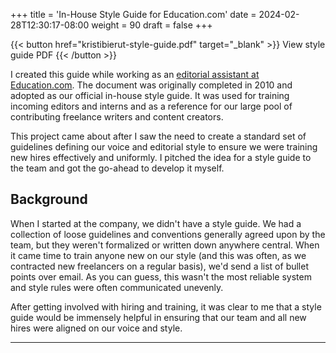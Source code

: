 +++
title = 'In-House Style Guide for Education.com'
date = 2024-02-28T12:30:17-08:00
weight = 90
draft = false
+++

{{< button href="kristibierut-style-guide.pdf" target="_blank" >}}
View style guide PDF
{{< /button >}}

I created this guide while working as an [editorial assistant at Education.com](/experience#product--editorial--educationcomhttpswwweducationcom). The document was originally completed in 2010 and adopted as our official in-house style guide. It was used for training incoming editors and interns and as a reference for our large pool of contributing freelance writers and content creators.

This project came about after I saw the need to create a standard set of guidelines defining our voice and editorial style to ensure we were training new hires effectively and uniformly. I pitched the idea for a style guide to the team and got the go-ahead to develop it myself.

## Background

When I started at the company, we didn't have a style guide. We had a collection of loose guidelines and conventions generally agreed upon by the team, but they weren't formalized or written down anywhere central. When it came time to train anyone new on our style (and this was often, as we contracted new freelancers on a regular basis), we'd send a list of bullet points over email. As you can guess, this wasn't the most reliable system and style rules were often communicated unevenly.

After getting involved with hiring and training, it was clear to me that a style guide would be immensely helpful in ensuring that our team and all new hires were aligned on our voice and style.

---

<!--
## Education.com Style Guide (2010)
This guide provides direction on Education.com’s brand voice and tone, grammar and style conventions, and how to write titles, introductions, and abstracts. It was developed for our editorial team and is most relevant to activity and worksheet content.

These guidelines are recommendations more than a prescriptive formula (aside from a few exceptions, which are noted in the guide). We encourage you to cultivate your own voice and style within the Education.com brand. Every member of the editorial team has their own way of doing and writing, and we’re here to support you in finding yours.

## Voice and Tone
Key to finding success as a writer here is nailing our voice and tone. Education.com is a fun, welcoming, supportive place and we aim to reflect that personality in everything we say.
What’s the difference between voice and tone? Put simply, you can think of voice as what we say and tone as how we say it.

**Voice** is consistent and reflects the style and personality of our brand.  
**Tone** is more flexible and changes depending on the content and the user’s context.

### Voice Guiding Principles
- **Be conversational.** We want our site to feel like having a conversation with a favorite aunt or older sister at the kitchen table. Informal, friendly, and inviting.
- **Be playful.** As creators of content for kids and families, we gravitate naturally toward playfulness. 
- **Be natural.** Avoid sounding forced, contrived, or affected or your writing could come across as overly precious or even sarcastic. Don’t force the fun; if you feel a sentence is awkward, it probably is! Rely on your own instincts and judgment when it comes to making an editorial call (and we’ll help you along the way).
   Tip: Read your writing aloud to catch clunky phrasing.
- **Be clear.** We love to have fun with language and are big fans of playful phrasing, but style should never get in the way of meaning. Above all our writing should be straightforward and easy to understand.

### Notes on Tone
[add text]

## Grammar and Style
[add intro]
- **Use contractions.** Contractions make writing feel less stiff and formal and should be used in most instances unless doing so feels awkward.

  {{< alert "xmark" >}}
  What is more frightening than a greak white shark?
  {{< /alert >}}
  {{< alert "check" >}}
  What's more frightening than a greak white shark?
  {{< /alert >}}

- **Use colloquialisms**, e.g. “let’s face it” or “in a jiffy.” Like contractions, colloquialisms keep your writing casual and fun.

  {{< alert "check" >}}
  Let’s face it, coloring is always better when cats are involved.
  {{< /alert >}}
  {{< alert "check" >}}
  These puppets come together in a jiffy, and are simple enough for very young kids to make.
  {{< /alert >}}

- **Use alliteration**, but in moderate doses. Alliteration is catchy and fun to read and can help expand your writing vocabulary by encouraging you to think of creative ways of expressing an idea. Best applied in moderation, though, as it’s very easy to cross over into the overly silly or cutesy if used too much.

  {{< alert "check" >}}
  Make your child’s day with a coloring page featuring a gaggle of ghosts.
  {{< /alert >}}

- **Use exclamation points**, but again, in moderation. Avoid tacking on an exclamation point to the end of a sentence to try to make it sound fun and exciting. Aim to write engaging text independent of punctuation, and reserve exclamation points for the sentences that really call for them. As a rule, limit exclamation points to one per introduction.
- **Avoid using jargon or overly technical or academic terms**, what we fondly call “teacher talk.” If you’re unsure whether the average reader would be familiar with a term, try to find a more common alternative. If it’s necessary to use an uncommon term, provide a clear and simple explanation.

  {{< alert "xmark" >}}
  Tracing is a great way to boost manual dexterity.
  {{< /alert >}}
  {{< alert "check" >}}
  Tracing is a great way to boost fine motor skills.
  {{< /alert >}}

  {{< alert "xmark" >}}
  Increase your child’s digraph fluency with this phonics worksheet.
  {{< /alert>}}
  {{< alert "check" >}}
  Help your child practice sounding out digraphs. Digraphs are consonant pairs such as “ch” or “ck” that make a single sound.
  {{< /alert >}}

## Writing a Title
The perfect title is clear and descriptive yet interesting and entices the reader to click through. Readers skim titles to find content that interests them, and if a title doesn’t attract or is unclear, they’ll move on.

### Guidelines: Activites & Worksheets
- Titles should tell the reader what the activity or worksheet is about, in as fun and snappy a way as possible.
- For activities, titles take the form of an imperative, beginning with a verb.

  {{< alert "xmark" >}}
  Season Art
  {{< /alert>}}
  {{< alert "check" >}}
  Sculpt the Seasons
  {{< /alert >}}

- Where possible and appropriate, use alliteration and rhyme to inject fun into a mundane subject.

  {{< alert "check" >}}
  Fraction Action: Practice ½
  {{< /alert >}}
  {{< alert "check" >}}
  Get into Grammar: Plural Nouns
  {{< /alert >}}

- When choosing words, try to be specific; avoid using a general term when a specific one is available.

  {{< alert "xmark" >}}
  Make a Toy Box
  {{< /alert>}}
  {{< alert "check" >}}
  Build a Cardboard Play Chest
  {{< /alert >}}

- For worksheets that form a series, choose an introductory phrase that describes the series as a whole, and begin each title with that phrase. In the second half of the title, specify what the worksheet is about.

  {{< alert "check" >}}
  Get into Grammar: Plural Nouns
  {{< /alert >}}
  {{< alert "check" >}}
  Get into Grammar: Spot the Verb
  {{< /alert >}}
  {{< alert "check" >}}
  Get into Grammar: Pronouns
  {{< /alert >}}

- SEO: Always keep SEO (search engine optimization) top of mind. Make sure your title contains the top keyword related to the activity or worksheet. Don’t pepper your title with obscure words that users would be unlikely to type into a search field. Ask yourself: what terms would I search if I wanted to find this?

## Writing an Introduction
When writing an introduction, think short and sweet. Keep these questions in mind as you write: 
1. What is this activity/worksheet all about?
2. What are the learning benefits?
3. Why should users care?

### Guidelines
- Length:
   - Activities: 3-5 sentences
   - Worksheet intros: 3-4 sentences
- Open with a snappy hook to grab the attention of the reader and set a fun tone.
- Spend 1-2 sentences introducing the activity or worksheet and explaining the learning benefits. Avoid giving instructions in the intro; any instructional information should be in the steps.
- Pick 1-2 major learning areas to highlight and only if they really make sense. For a paper bag puppet craft that has a step asking kids to cut various shapes out of construction paper, shape practice is involved but not a major learning benefit. Instead, pretend play is a better fit.
To list fine motor skills or not: Only list fine motor skills if it’s truly one of the primary benefits of the craft, such as stitching. Nearly every craft improves fine motor skills in some way.
- Avoid overusing “your child” and particularly the infamous phrase “your child will.” We think it’s stiff and sounds a bit stale.

  {{< alert "xmark" >}}
  Your child will practice sounding out the letter A.
  {{< /alert >}}
  {{< alert "check" >}}
  Kids practice sounding out the letter A.
  {{< /alert >}}
  {{< alert "check" >}}
  Help your kindergartner practice sounding out the letter A.
  {{< /alert >}}
  {{< alert "check" >}}
  Get your beginning reader to practice sounding out the letter A.
  {{< /alert >}}

- Conclude with a short, fun sentence that wraps up the intro nicely and allows for a smooth transition to the activity body (instructional steps).

## Writing an Abstract
The abstract is the snippet of introductory text that appears under a title when browsing or searching activities or worksheets. Like titles, abstracts play a part in enticing users to read further. A good abstract gives a snapshot of what the activity or worksheet is all about in a clear, concise, and fun way.

### Guidelines
- You don’t have to write the abstract from scratch. Choose a sentence from the activity or worksheet introduction that gives a good overview of the content, then tweak it a bit to make it more direct and compelling. It’s good practice to alter the abstract, even if only slightly, so the intro doesn’t feel too redundant.
- Abstract length should be 1-2 sentences and no longer than two lines. You want to strike a balance between providing enough information to be clear but not overwhelming with a large block of text. A brief snapshot of the content is all that’s needed. Always remember: a good abstract is a short abstract.

-->